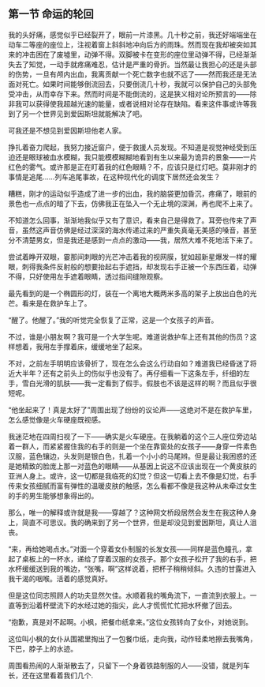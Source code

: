 ## 第一节 命运的轮回

我的头好痛，感觉似乎已经裂开了，眼前一片漆黑。几十秒之前，我还好端端坐在动车二等座的座位上，注视着窗上斜斜地冲向后方的雨珠。然而现在我却被突如其来的冲击困在了废墟里，动弹不得。双脚被卡在变形的座位里动弹不得，已经渐渐失去了知觉，一动手就疼痛难忍，估计是严重的骨折。当然最让我担心的还是头部的伤势，一旦有颅内出血，我离贡献一个死亡数字也就不远了——然而我还是无法面对死亡。如果时间能够倒流回去，只要倒流几十秒，我就可以保护自己的头部免受冲击，从而幸存下来。然而时间是不能倒流的，这是狭义相对论所预言的——除非我可以获得使我超越光速的能量，或者说相对论存在缺陷。看来这件事或许等我到了另一个世界见到爱因斯坦就能解决了吧。

可我还是不想见到爱因斯坦他老人家。

挣扎着奋力爬起，我努力接近窗户，便于救援人员发现。不知道是视觉神经受到压迫还是眼球被血水模糊，我只能模模糊糊地看到有生以来最为诡异的景象——一片红色的雾气。或许那是正在盯着我的红色眼睛？不，应该只是红灯吧。莫非刚才的事情是追尾……列车追尾事故，在这种现代化的调度下居然还会发生？

糟糕，刚才的运动似乎造成了进一步的出血，我的脑袋更加昏沉，疼痛了，眼前的景色也一点点的暗了下去，仿佛我正在坠入一个无止境的深渊，再也爬不上来了。

不知道怎么回事，渐渐地我似乎又有了意识，看来自己是得救了。耳旁也传来了声音，虽然这声音仿佛是经过深深的海水传递过来的严重失真毫无美感的嗓音，甚至分不清楚男女，但是我还是感到一点点的激动——我，居然大难不死地活下来了。

尝试着睁开双眼，霎那间刺眼的光芒冲击着我的视网膜，犹如超新星爆发一样的耀眼，刺得我条件反射般的想要抬起右手遮挡，却发现右手正被一个东西压着，动弹不得，只好使用左手遮着眼睛，透过指间缝隙观察。

最先看到的是一个椭圆形的灯，装在一个离地大概两米多高的架子上放出白色的光芒。看来是在救护车上了。

“醒了。他醒了。”我的听觉完全恢复了正常，这是一个女孩子的声音。

不过，谁是小朋友啊？我可是一个大学生呢。难道说救护车上还有其他的伤员？这样想着，我用左手撑着床，缓缓地坐了起来。

不对，之前左手明明应该骨折了，现在怎么会这么行动自如？难道我已经昏迷了将近大半年？还有之前头上的伤似乎也没有了。再仔细看一下这条左手，纤细的左手，雪白光滑的肌肤——我一定看到了假手。假肢也不该是这样的啊？而且似乎很短呢。

“他坐起来了！真是太好了”周围出现了纷纷的议论声——这绝对不是在救护车里，怎么感觉像是火车硬座既视感。

我迷茫地在四周扫视了一下——确实是火车硬座。在我躺着的这个三人座位旁边站着一群人，而紧紧握住我的右手的则是一个坐在靠窗处的女孩子——身穿一件素色汉服，蓝色镶边，头发则是银白色，扎着一个小小的马尾辫。但是最让我困惑的还是她精致的脸庞上那一对蓝色的眼睛——从基因上说这不应该出现在一个黄皮肤的亚洲人身上。或许，这一切都是我临死的幻觉？但这一切看上去不像是幻觉，右手传来女孩细腻而富有弹性的温暖皮肤的触感，怎么看都不像是我这种从未牵过女生的手的男生能够想象得出的。

那么，唯一的解释或许就是我——穿越了？这种网文桥段居然会发生在我这种人身上，简直不可思议。我的确来到了另一个世界，但是却没见到爱因斯坦，真让人沮丧。

“来，再给她喝点水。”对面一个穿着女仆制服的长发女孩——同样是蓝色瞳孔，拿起了桌板上的一杯水，递给了穿着汉服的女孩子。那个女孩子松开了我的右手，把水杯缓缓送到我的嘴边，“张嘴，啊”这样说着，把杯子稍稍倾斜。久违的甘露进入我干渴的咽喉。活着的感觉真好。

但是这位同志照顾人的功夫显然欠佳。水顺着我的嘴角流下，一直流到衣服上。一直等到沿着杯壁流下的水经过她的指尖，此人才慌慌忙忙把水杯撤了回去。

“抱歉，真是对不起啊。小枫，把餐巾纸拿来。”这位女孩转向了女仆，对她说到。

这位叫小枫的女仆从围裙里掏出了一包餐巾纸，走向我，动作轻柔地擦去我嘴角，下巴，脖子上的水迹。

周围看热闹的人渐渐散去了，只留下一个身着铁路制服的人——没错，就是列车长，还在这里看着我们几个.